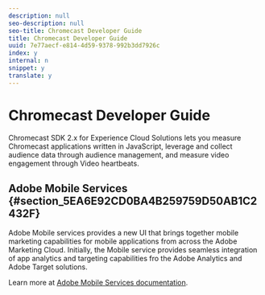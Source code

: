 ```yaml
---
description: null
seo-description: null
seo-title: Chromecast Developer Guide
title: Chromecast Developer Guide
uuid: 7e77aecf-e814-4d59-9378-992b3dd7926c
index: y
internal: n
snippet: y
translate: y
---
```


# Chromecast Developer Guide

Chromecast SDK 2.x for Experience Cloud Solutions lets you measure Chromecast applications written in JavaScript, leverage and collect audience data through audience management, and measure video engagement through Video heartbeats. 

## Adobe Mobile Services {#section_5EA6E92CD0BA4B259759D50AB1C2432F}

Adobe Mobile services provides a new UI that brings together mobile marketing capabilities for mobile applications from across the Adobe Marketing Cloud. Initially, the Mobile service provides seamless integration of app analytics and targeting capabilities fro the Adobe Analytics and Adobe Target solutions. 

Learn more at [ Adobe Mobile Services documentation](https://marketing.adobe.com/resources/help/en_US/mobile/). 
